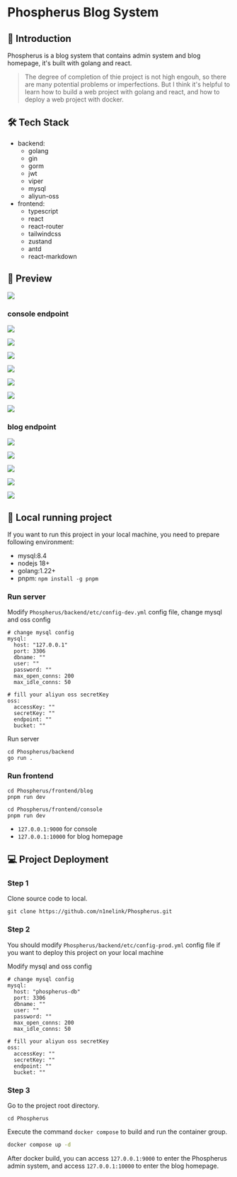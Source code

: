 # Phospherus Blog System

## 📝 Introduction

Phospherus is a blog system that contains admin system and blog homepage, it's built with golang and react.

> The degree of completion of thie project is not high engouh, so there are many potential problems or imperfections.
> But I think it's helpful to learn how to build a web project with golang and react, and how to deploy a web project with docker.

## 🛠 Tech Stack

- backend:
    - golang
    - gin
    - gorm
    - jwt
    - viper
    - mysql
    - aliyun-oss
- frontend:
    - typescript
    - react
    - react-router
    - tailwindcss
    - zustand
    - antd
    - react-markdown

## 🎨 Preview

![](./screenshots/image1.png)

### console endpoint

![](./screenshots/console/image3.png)

![](./screenshots/console/image1.png)

![](./screenshots/console/image2.png)

![](./screenshots/console/image6.png)

![](./screenshots/console/image4.png)

![](./screenshots/console/image7.png)

![](./screenshots/console/image5.png)

### blog endpoint

![](./screenshots/blog/image1.png)

![](./screenshots/blog/image2.png)

![](./screenshots/blog/image3.png)

![](./screenshots/blog/image4.png)

![](./screenshots/blog/image5.png)

## 🚀 Local running project

If you want to run this project in your local machine, you need to prepare following environment:

- mysql:8.4
- nodejs 18+
- golang:1.22+
- pnpm: `npm install -g pnpm`

### Run server

Modify `Phospherus/backend/etc/config-dev.yml` config file, change mysql and oss config

```shell
# change mysql config 
mysql:
  host: "127.0.0.1"
  port: 3306
  dbname: ""
  user: ""
  password: ""
  max_open_conns: 200
  max_idle_conns: 50

# fill your aliyun oss secretKey
oss:
  accessKey: ""
  secretKey: ""
  endpoint: ""
  bucket: ""
```

Run server

```shell
cd Phospherus/backend
go run .
```

### Run frontend

```shell
cd Phospherus/frontend/blog
pnpm run dev

cd Phospherus/frontend/console
pnpm run dev
```

- `127.0.0.1:9000` for console
- `127.0.0.1:10000` for blog homepage

## 💻 Project Deployment

### Step 1

Clone source code to local.

```shell
git clone https://github.com/n1nelink/Phospherus.git
```

### Step 2

You should modify `Phospherus/backend/etc/config-prod.yml` config file if you want to deploy this project on your local machine

Modify mysql and oss config

```shell
# change mysql config 
mysql:
  host: "phospherus-db"
  port: 3306
  dbname: ""
  user: ""
  password: ""
  max_open_conns: 200
  max_idle_conns: 50

# fill your aliyun oss secretKey
oss:
  accessKey: ""
  secretKey: ""
  endpoint: ""
  bucket: ""
```

### Step 3

Go to the project root directory.

```shell
cd Phospherus
```

Execute the command `docker compose` to build and run the container group.

```bash
docker compose up -d
```

After docker build, you can access `127.0.0.1:9000` to enter the Phospherus admin system, and access `127.0.0.1:10000` to enter the blog homepage.
